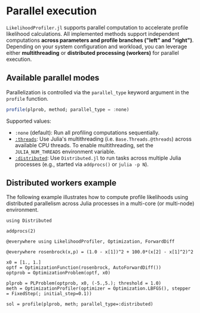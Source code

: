 # Parallel execution

`LikelihoodProfiler.jl` supports parallel computation to accelerate profile likelihood calculations. All implemented methods support independent computations **across parameters and profile branches ("left" and "right")**. Depending on your system configuration and workload, you can leverage either **multithreading** or **distributed processing (workers)** for parallel execution.

## Available parallel modes

Parallelization is controlled via the `parallel_type` keyword argument in the `profile` function.

```julia
profile(plprob, method; parallel_type = :none)
```

Supported values:

- `:none` (default): Run all profiling computations sequentially.
- [`:threads`](https://docs.julialang.org/en/v1/manual/multi-threading/): Use Julia's multithreading (i.e. `Base.Threads.@threads`) across available CPU threads. To enable multithreading, set the `JULIA_NUM_THREADS` environment variable.
- [`:distributed`](https://docs.julialang.org/en/v1/stdlib/Distributed/): Use `Distributed.jl` to run tasks across multiple Julia processes (e.g., started via `addprocs()` or `julia -p N`).

## Distributed workers example

The following example illustrates how to compute profile likelihoods using distributed parallelism across Julia processes in a multi-core (or multi-node) environment.
```@example example-parallel
using Distributed

addprocs(2)

@everywhere using LikelihoodProfiler, Optimization, ForwardDiff

@everywhere rosenbrock(x,p) = (1.0 - x[1])^2 + 100.0*(x[2] - x[1]^2)^2

x0 = [1., 1.]
optf = OptimizationFunction(rosenbrock, AutoForwardDiff())
optprob = OptimizationProblem(optf, x0)

plprob = PLProblem(optprob, x0, (-5.,5.); threshold = 1.0)
meth = OptimizationProfiler(optimizer = Optimization.LBFGS(), stepper = FixedStep(; initial_step=0.1))

sol = profile(plprob, meth; parallel_type=:distributed)
```